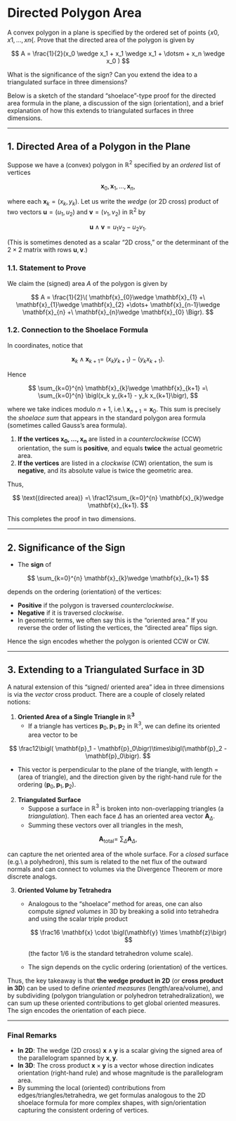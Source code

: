 # Directed Polygon Area

A convex polygon in a plane is specified by the ordered set of points $\lbrace x0, x1, . . . , xn \lbrace$. Prove that the directed area of the polygon is given by

$$
A = \frac{1}{2}(x_0 \wedge x_1 + x_1 \wedge x_1 + \dotsm + x_n \wedge x_0 )
$$

What is the significance of the sign? Can you extend the idea to a triangulated surface in three dimensions?

Below is a sketch of the standard “shoelace”-type proof for the directed area formula in the plane, a discussion of the sign (orientation), and a brief explanation of how this extends to triangulated surfaces in three dimensions.

---

## 1. Directed Area of a Polygon in the Plane

Suppose we have a (convex) polygon in $\mathbb{R}^2$ specified by an *ordered* list of vertices

$$
\mathbf{x}_0,\mathbf{x}_1,\dots,\mathbf{x}_n,
$$

where each $\mathbf{x}_k = (x_k,y_k)$.  Let us write the *wedge* (or 2D cross) product of two vectors $\mathbf{u} = (u_1,u_2)$ and $\mathbf{v} = (v_1,v_2)$ in $\mathbb{R}^2$ by

$$
\mathbf{u} \wedge \mathbf{v} = u_1 v_2 - u_2 v_1.
$$

(This is sometimes denoted as a scalar “2D cross,” or the determinant of the $2\times 2$ matrix with rows $\mathbf{u}, \mathbf{v}$.)

### 1.1. Statement to Prove

We claim the (signed) area $A$ of the polygon is given by

$$
A = \frac{1}{2}\(
 \mathbf{x}_{0}\wedge \mathbf{x}_{1}
+\
\mathbf{x}_{1}\wedge \mathbf{x}_{2}
+\dots+
\mathbf{x}_{n-1}\wedge \mathbf{x}_{n}
+\
\mathbf{x}_{n}\wedge \mathbf{x}_{0}
\Bigr).
$$

### 1.2. Connection to the Shoelace Formula

In coordinates, notice that

$$
\mathbf{x}_{k}\wedge \mathbf{x}_{k+1}
=\
(x_k y_{k+1}) - (y_k x_{k+1}).
$$

Hence

$$
\sum_{k=0}^{n} \mathbf{x}_{k}\wedge \mathbf{x}_{k+1}
=\
\sum_{k=0}^{n} \bigl(x_k y_{k+1} - y_k x_{k+1}\bigr),
$$

where we take indices modulo $n+1$, i.e.\ $\mathbf{x}_{n+1} = \mathbf{x}_{0}$.  This sum is precisely the *shoelace sum* that appears in the standard polygon area formula (sometimes called Gauss’s area formula).

1. **If the vertices $\mathbf{x}_{0},\dots,\mathbf{x}_{n}$** are listed in a *counterclockwise* (CCW) orientation, the sum is **positive**, and equals **twice** the actual geometric area.  
2. **If the vertices** are listed in a *clockwise* (CW) orientation, the sum is **negative**, and its absolute value is twice the geometric area.

Thus,

$$
\text{(directed area)} 
=\
\frac12\sum_{k=0}^{n} \mathbf{x}_{k}\wedge \mathbf{x}_{k+1}.
$$

This completes the proof in two dimensions.

---

## 2. Significance of the Sign

- The **sign** of

$$
    \sum_{k=0}^{n} \mathbf{x}_{k}\wedge \mathbf{x}_{k+1}
$$
  
  depends on the ordering (orientation) of the vertices:
  - **Positive** if the polygon is traversed *counterclockwise*.  
  - **Negative** if it is traversed *clockwise*.  
- In geometric terms, we often say this is the “oriented area.”  If you reverse the order of listing the vertices, the “directed area” flips sign.

Hence the sign encodes whether the polygon is oriented CCW or CW.

---

## 3. Extending to a Triangulated Surface in 3D

A natural extension of this “signed/ oriented area” idea in three dimensions is via the *vector* cross product.  There are a couple of closely related notions:

1. **Oriented Area of a Single Triangle in $\mathbb{R}^3$**  
   - If a triangle has vertices $\mathbf{p}_0,\mathbf{p}_1,\mathbf{p}_2$ in $\mathbb{R}^3$, we can define its oriented area vector to be  

$$
       \frac12\bigl( \mathbf{p}_1 - \mathbf{p}_0\bigr)\times\bigl(\mathbf{p}_2 - \mathbf{p}_0\bigr).
$$  

   - This vector is perpendicular to the plane of the triangle, with length = (area of triangle), and the direction given by the right-hand rule for the ordering $(\mathbf{p}_0,\mathbf{p}_1,\mathbf{p}_2)$.

2. **Triangulated Surface**  
   - Suppose a surface in $\mathbb{R}^3$ is broken into non-overlapping triangles (a *triangulation*).  Then each face $\Delta$ has an oriented area vector $\mathbf{A}_\Delta$.  
   - Summing these vectors over all triangles in the mesh,

$$
       \mathbf{A}_{\text{total}} 
       =\
       \sum_{\Delta} \mathbf{A}_{\Delta},
$$

  can capture the net oriented area of the whole surface.  For a *closed* surface (e.g.\ a polyhedron), this sum is related to the net flux of the outward normals and can connect to volumes via the Divergence Theorem or more discrete analogs.

3. **Oriented Volume by Tetrahedra**  
   - Analogous to the “shoelace” method for areas, one can also compute *signed volumes* in 3D by breaking a solid into tetrahedra and using the scalar triple product

     $$
       \frac16 \mathbf{x} \cdot 
       \bigl(\mathbf{y} \times \mathbf{z}\bigr)
     $$
     
     (the factor $1/6$ is the standard tetrahedron volume scale).  
   - The sign depends on the cyclic ordering (orientation) of the vertices.

Thus, the key takeaway is that **the wedge product in 2D** (or **cross product in 3D**) can be used to define *oriented measures* (length/area/volume), and by subdividing (polygon triangulation or polyhedron tetrahedralization), we can sum up these oriented contributions to get global oriented measures.  The sign encodes the orientation of each piece.

---

### Final Remarks

- **In 2D**: The wedge (2D cross) $\mathbf{x}\wedge \mathbf{y}$ is a scalar giving the signed area of the parallelogram spanned by $\mathbf{x},\mathbf{y}$.  
- **In 3D**: The cross product $\mathbf{x}\times \mathbf{y}$ is a vector whose direction indicates orientation (right-hand rule) and whose magnitude is the parallelogram area.  
- By summing the local (oriented) contributions from edges/triangles/tetrahedra, we get formulas analogous to the 2D shoelace formula for more complex shapes, with sign/orientation capturing the consistent ordering of vertices.
